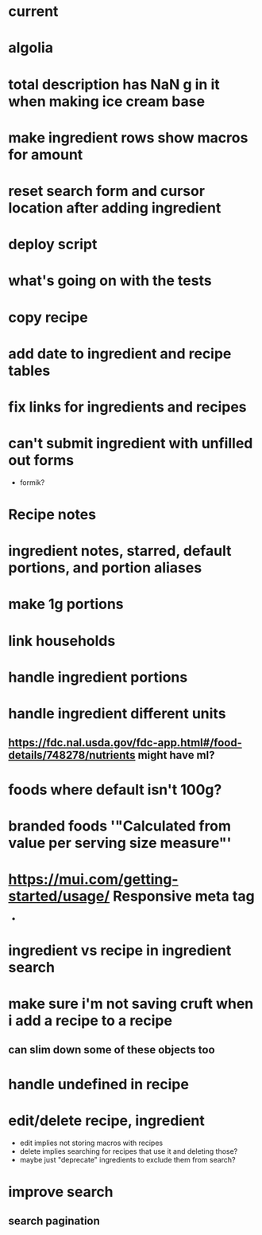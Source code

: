 # current
# algolia


# total description has NaN g in it when making ice cream base 

# make ingredient rows show macros for amount
# reset search form and cursor location after adding ingredient
# deploy script
# what's going on with the tests
# copy recipe
# add date to ingredient and recipe tables
# fix links for ingredients and recipes
# can't submit ingredient with unfilled out forms
- formik?
# Recipe notes
# ingredient notes, starred, default portions, and portion aliases
# make 1g portions
# link households
# handle ingredient portions
# handle ingredient different units
## https://fdc.nal.usda.gov/fdc-app.html#/food-details/748278/nutrients might have ml?
# foods where default isn't 100g?
# branded foods '"Calculated from value per serving size measure"'
# https://mui.com/getting-started/usage/ Responsive meta tag
- <meta name="viewport" content="initial-scale=1, width=device-width" />
# ingredient vs recipe in ingredient search
# make sure i'm not saving cruft when i add a recipe to a recipe
## can slim down some of these objects too
# handle undefined in recipe
# edit/delete recipe, ingredient
- edit implies not storing macros with recipes
- delete implies searching for recipes that use it and deleting those?
- maybe just "deprecate" ingredients to exclude them from search?
# improve search
## search pagination
